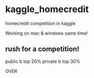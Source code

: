 # kaggle_homecredit
homecredit competition in kaggle

Working on mac & windows same time!

## rush for a competition!
public b top 20%
private b top 30%

OVER
